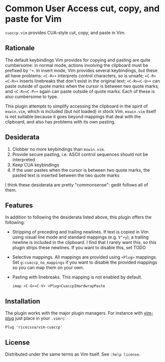 # Common User Access cut, copy, and paste for Vim

`cuaccp.vim` provides CUA-style cut, copy, and paste in Vim.

## Rationale

The default keybindings Vim provides for copying and pasting are quite
cumbersome: in normal mode, actions involving the clipboard must be prefixed by
`"+`. In insert mode, Vim provides several keybindings, but these all have
problems: `<C-R>+` interprets control characters, so is unsafe; `<C-R><C-R>+`
inserts linebreaks that don't exist in the original text; `<C-R><C-O>+` can
paste outside of quote marks when the cursor is between two quote marks;
and `<C-R><C-P>+` again can paste outside of quote marks. Each of these is also
cumbersome to type.

This plugin attempts to simplify accessing the clipboard in the spirit of
`mswin.vim`, which is included (but not loaded) in stock Vim. `mswin.vim`
itself is not suitable because it goes beyond mappings that deal with the
clipboard, and also has problems with its own pasting.

## Desiderata

1. Clobber no more keybindings than `mswin.vim`.
2. Provide secure pasting, i.e. ASCII control sequences should not be
   interpreted
3. Keep CUA keybindings
4. If the user pastes when the cursor is between two quote marks, the pasted
   text is inserted between the two quote marks

I think these desiderata are pretty "commonsense": gedit follows all of them.

## Features

In addition to following the desiderata listed above, this plugin offers the
following:

-   Stripping of preceding and trailing newlines. If text is copied in Vim
    using visual line mode and standard mappings (e.g. `V"+y`), a trailing
    newline is included in the clipboard. I find that I rarely want this, so
    this plugin strips these newlines. If you want to disable this, set TODO

-   Selective mappings. All mappings are provided using `<Plug>` mappings. Set
    `g:cuaccp_no_mappings` if you want to disable the provided mappings so you
    can map them on your own.

-   Pasting with linebreaks.
    This mapping is not enabled by default.

        imap <C-G><C-V> <Plug>CuaccpIHardwrapPaste

## Installation

The plugin works with the major plugin managers. For instance with
[vim-plug][plug] just place in your `.vimrc`:

    Plug 'riceissa/vim-cuaccp'

## License

Distributed under the same terms as Vim itself. See `:help license`.

[plug]: https://github.com/junegunn/vim-plug
